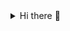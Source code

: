 <details><summary>Hi there 👋</summary>

# Welcome to sockulags's GitHub Profile!

## Overview

### Lexicon Frontend/React

#### JavaScript
- [Lexicon_JS_Skolan_med_klasser](https://github.com/sockulags/Lexicon_JS_Skolan_med_klasser)
- [Lexicon_JS_Skolan_med_objekt](https://github.com/sockulags/Lexicon_JS_Skolan_med_objekt)
- [Speed_Typing](https://github.com/sockulags/Speed_Typing)
- [Lexicon_JS_Calculator](https://github.com/sockulags/Lexicon_JS_Calculator)
- [Lexicon_JS_The_Sauna](https://github.com/sockulags/Lexicon_JS_The_Sauna)
- [Lexicon_JS_Functions](https://github.com/sockulags/Lexicon_JS_Functions)
- [Lexicon_JS_Arrays_and_Loops](https://github.com/sockulags/Lexicon_JS_Arrays_and_Loops) 
- [Lexicon_JS_Simple-calc](https://github.com/sockulags/Lexicon_JS_Simple-calc)
- [Lexicon_JS_Variables_and_DataTypes](https://github.com/sockulags/Lexicon_JS_Variables_and_DataTypes) 
- [Lexicon_JS_Arrays](https://github.com/sockulags/Lexicon_JS_Arrays) 

#### HTML/CSS
- [insurance_project](https://github.com/sockulags/insurance_project)
- [Planned_planthood](https://github.com/sockulags/Planned_planthood)
- [poster-shop](https://github.com/sockulags/poster-shop)
- [grid_lesson](https://github.com/sockulags/grid_lesson)
- [lexicon-pricing_tables](https://github.com/sockulags/lexicon-pricing_tables)
- [html-delkurs](https://github.com/sockulags/html-delkurs)

### Projects

- [Code-Cave](https://github.com/sockulags/Code-Cave) - C#, SQL Server, TinyMCE, Entity Framework Core, ASP.NET Core 
- [base-programming](https://github.com/sockulags/Base-programming) - React, JSX, MaterialUI, Rapid-API  
- [plankan-app](https://github.com/sockulags/plankan-app) - C#, HTML, SQL Server, Syncfusion, EF Core, ASP.NET Core

### Mini-projects/Other

- [Advent_of_Code_2023](https://github.com/sockulags/Advent_of_Code_2023) - C#
- [Speed_Typing](https://github.com/sockulags/Speed_Typing) - JavaScript (Updated last week)
- 

### Learning-projects

- [TournamentTracker](https://github.com/sockulags/TournamentTracker) - C# 
- [Machine_Learning_Course](https://github.com/sockulags/Machine_Learning_Course) - JavaScript 

### Misc

- [git-basics](https://github.com/sockulags/git-basics) - Private (Updated on Nov 28, 2023)

Feel free to explore and contribute to any of these repositories!

<!--
**sockulags/sockulags** is a ✨ _special_ ✨ repository because its `README.md` (this file) appears on your GitHub profile.

Here are some ideas to get you started:

- 🔭 I’m currently working on ...
- 🌱 I’m currently learning ...
- 👯 I’m looking to collaborate on ...
- 🤔 I’m looking for help with ...
- 💬 Ask me about ...
- 📫 How to reach me: ...
- 😄 Pronouns: ...
- ⚡ Fun fact: ...
-->
</details>
